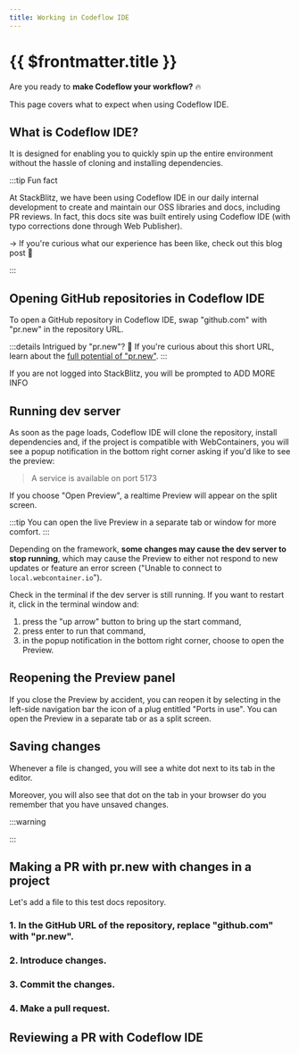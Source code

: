 ```yaml
---
title: Working in Codeflow IDE
---
```


# {{ $frontmatter.title }}

Are you ready to **make Codeflow your workflow?** 🔥 

This page covers what to expect when using Codeflow IDE.

## What is Codeflow IDE?

<!--@include: ./parts/codeflow-ide.md-->

It is designed for enabling you to quickly spin up the entire environment without the hassle of cloning and installing dependencies.

:::tip Fun fact

At StackBlitz, we have been using Codeflow IDE in our daily internal development to create and maintain our OSS libraries and docs, including PR reviews. In fact, this docs site was built entirely using Codeflow IDE (with typo corrections done through Web Publisher).

→ If you're curious what our experience has been like, check out this blog post 👀

:::

## Opening GitHub repositories in Codeflow IDE

To open a GitHub repository in Codeflow IDE, swap "github.com" with "pr.new" in the repository URL. 

:::details Intrigued by "pr.new"?  👀
If you're curious about this short URL, learn about the [full potential of "pr.new"](./making-a-pr-with-pr-new).
:::

If you are not logged into StackBlitz, you will be prompted to ADD MORE INFO 
<!-- TODO add screenshot of the logging popup -->

## Running dev server

As soon as the page loads, Codeflow IDE will clone the repository, install dependencies and, if the project is compatible with WebContainers, you will see a popup notification in the bottom right corner asking if you'd like to see the preview:

> A service is available on port 5173

If you choose "Open Preview", a realtime Preview will appear on the split screen.

:::tip 
You can open the live Preview in a separate tab or window for more comfort.
::: 

Depending on the framework, **some changes may cause the dev server to stop running**, which may cause the Preview to either not respond to new updates or feature an error screen ("Unable to connect to `local.webcontainer.io`"). 

Check in the terminal if the dev server is still running. If you want to restart it, click in the terminal window and:

1. press the "up arrow" button to bring up the start command,
2. press enter to run that command,
3. in the popup notification in the bottom right corner, choose to open the Preview.

## Reopening the Preview panel 

If you close the Preview by accident, you can reopen it by selecting in the left-side navigation bar the icon of a plug entitled "Ports in use". You can open the Preview in a separate tab or as a split screen.

## Saving changes

Whenever a file is changed, you will see a white dot next to its tab in the editor. 

Moreover, you will also see that dot on the tab in your browser do you remember that you have unsaved changes.

:::warning

<!--@include: ./parts/persistance.md-->

:::


## Making a PR with pr.new with changes in a project

Let's add a file to this test docs repository.



### 1. In the GitHub URL of the repository, replace "github.com" with "pr.new".

<!-- gifs -->

### 2. Introduce changes.

<!-- gifs -->

### 3. Commit the changes.

<!-- gifs -->

### 4. Make a pull request.

<!-- gifs -->

## Reviewing a PR with Codeflow IDE 